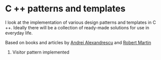 # C ++ patterns and templates #

I look at the implementation of various design patterns and templates in C ++.
Ideally there will be a collection of ready-made solutions for use in everyday life.

Based on books and articles by [Andrei Alexandrescu](https://en.wikipedia.org/wiki/Andrei_Alexandrescu) and [Robert Martin](https://en.wikipedia.org/wiki/Robert_C._Martin)

1. Visitor pattern implemented 